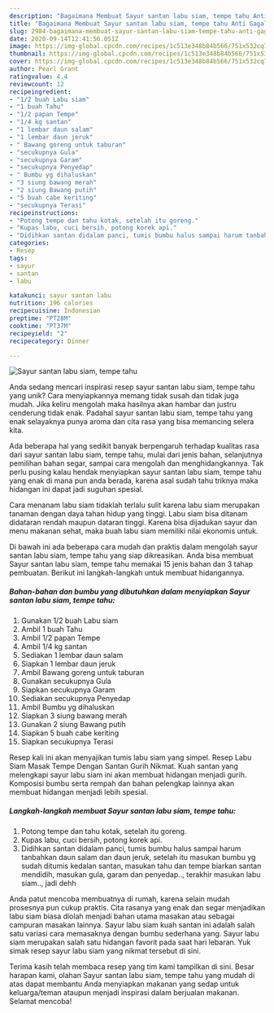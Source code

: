 ```yaml
---
description: "Bagaimana Membuat Sayur santan labu siam, tempe tahu Anti Gagal"
title: "Bagaimana Membuat Sayur santan labu siam, tempe tahu Anti Gagal"
slug: 2984-bagaimana-membuat-sayur-santan-labu-siam-tempe-tahu-anti-gagal
date: 2020-09-14T12:41:56.051Z
image: https://img-global.cpcdn.com/recipes/1c513e348b84b566/751x532cq70/sayur-santan-labu-siam-tempe-tahu-foto-resep-utama.jpg
thumbnail: https://img-global.cpcdn.com/recipes/1c513e348b84b566/751x532cq70/sayur-santan-labu-siam-tempe-tahu-foto-resep-utama.jpg
cover: https://img-global.cpcdn.com/recipes/1c513e348b84b566/751x532cq70/sayur-santan-labu-siam-tempe-tahu-foto-resep-utama.jpg
author: Pearl Grant
ratingvalue: 4.4
reviewcount: 12
recipeingredient:
- "1/2 buah Labu siam"
- "1 buah Tahu"
- "1/2 papan Tempe"
- "1/4 kg santan"
- "1 lembar daun salam"
- "1 lembar daun jeruk"
- " Bawang goreng untuk taburan"
- "secukupnya Gula"
- "secukupnya Garam"
- "secukupnya Penyedap"
- " Bumbu yg dihaluskan"
- "3 siung bawang merah"
- "2 siung Bawang putih"
- "5 buah cabe keriting"
- "secukupnya Terasi"
recipeinstructions:
- "Potong tempe dan tahu kotak, setelah itu goreng."
- "Kupas labu, cuci bersih, potong korek api."
- "Didihkan santan didalam panci, tumis bumbu halus sampai harum tanbahkan daun salam dan daun jeruk, setelah itu masukan bumbu yg sudah ditumis kedalan santan, masukan tahu dan tempe biarkan santan mendidih, masukan gula, garam dan penyedap.., terakhir masukan labu siam.., jadi dehh"
categories:
- Resep
tags:
- sayur
- santan
- labu

katakunci: sayur santan labu 
nutrition: 196 calories
recipecuisine: Indonesian
preptime: "PT28M"
cooktime: "PT37M"
recipeyield: "2"
recipecategory: Dinner

---
```



![Sayur santan labu siam, tempe tahu](https://img-global.cpcdn.com/recipes/1c513e348b84b566/751x532cq70/sayur-santan-labu-siam-tempe-tahu-foto-resep-utama.jpg)

Anda sedang mencari inspirasi resep sayur santan labu siam, tempe tahu yang unik? Cara menyiapkannya memang tidak susah dan tidak juga mudah. Jika keliru mengolah maka hasilnya akan hambar dan justru cenderung tidak enak. Padahal sayur santan labu siam, tempe tahu yang enak selayaknya punya aroma dan cita rasa yang bisa memancing selera kita.

Ada beberapa hal yang sedikit banyak berpengaruh terhadap kualitas rasa dari sayur santan labu siam, tempe tahu, mulai dari jenis bahan, selanjutnya pemilihan bahan segar, sampai cara mengolah dan menghidangkannya. Tak perlu pusing kalau hendak menyiapkan sayur santan labu siam, tempe tahu yang enak di mana pun anda berada, karena asal sudah tahu triknya maka hidangan ini dapat jadi suguhan spesial.

Cara menanam labu siam tidaklah terlalu sulit karena labu siam merupakan tanaman dengan daya tahan hidup yang tinggi. Labu siam bisa ditanam didataran rendah maupun dataran tinggi. Karena bisa dijadukan sayur dan menu makanan sehat, maka buah labu siam memiliki nilai ekonomis untuk.


Di bawah ini ada beberapa cara mudah dan praktis dalam mengolah sayur santan labu siam, tempe tahu yang siap dikreasikan. Anda bisa membuat Sayur santan labu siam, tempe tahu memakai 15 jenis bahan dan 3 tahap pembuatan. Berikut ini langkah-langkah untuk membuat hidangannya.

<!--inarticleads1-->

##### Bahan-bahan dan bumbu yang dibutuhkan dalam menyiapkan Sayur santan labu siam, tempe tahu:

1. Gunakan 1/2 buah Labu siam
1. Ambil 1 buah Tahu
1. Ambil 1/2 papan Tempe
1. Ambil 1/4 kg santan
1. Sediakan 1 lembar daun salam
1. Siapkan 1 lembar daun jeruk
1. Ambil  Bawang goreng untuk taburan
1. Gunakan secukupnya Gula
1. Siapkan secukupnya Garam
1. Sediakan secukupnya Penyedap
1. Ambil  Bumbu yg dihaluskan
1. Siapkan 3 siung bawang merah
1. Gunakan 2 siung Bawang putih
1. Siapkan 5 buah cabe keriting
1. Siapkan secukupnya Terasi


Resep kali ini akan menyajikan tumis labu siam yang simpel. Resep Labu Siam Masak Tempe Dengan Santan Gurih Nikmat. Kuah santan yang melengkapi sayur labu siam ini akan membuat hidangan menjadi gurih. Komposisi bumbu serta rempah dan bahan pelengkap lainnya akan membuat hidangan menjadi lebih spesial. 

<!--inarticleads2-->

##### Langkah-langkah membuat Sayur santan labu siam, tempe tahu:

1. Potong tempe dan tahu kotak, setelah itu goreng.
1. Kupas labu, cuci bersih, potong korek api.
1. Didihkan santan didalam panci, tumis bumbu halus sampai harum tanbahkan daun salam dan daun jeruk, setelah itu masukan bumbu yg sudah ditumis kedalan santan, masukan tahu dan tempe biarkan santan mendidih, masukan gula, garam dan penyedap.., terakhir masukan labu siam.., jadi dehh


Anda patut mencoba membuatnya di rumah, karena selain mudah prosesnya pun cukup praktis. Cita rasanya yang enak dan segar menjadikan labu siam biasa diolah menjadi bahan utama masakan atau sebagai campuran masakan lainnya. Sayur labu siam kuah santan ini adalah salah satu variasi cara memasaknya dengan bumbu sederhana yang. Sayur labu siam merupakan salah satu hidangan favorit pada saat hari lebaran. Yuk simak resep sayur labu siam yang nikmat tersebut di sini. 

Terima kasih telah membaca resep yang tim kami tampilkan di sini. Besar harapan kami, olahan Sayur santan labu siam, tempe tahu yang mudah di atas dapat membantu Anda menyiapkan makanan yang sedap untuk keluarga/teman ataupun menjadi inspirasi dalam berjualan makanan. Selamat mencoba!
